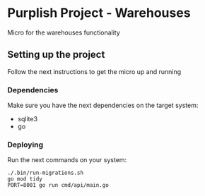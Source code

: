 # Purplish Project - Warehouses

Micro for the warehouses functionality

## Setting up the project

Follow the next instructions to get the micro up and running

### Dependencies

Make sure you have the next dependencies on the target system:

- sqlite3
- go

### Deploying

Run the next commands on your system:

```
./.bin/run-migrations.sh
go mod tidy
PORT=8001 go run cmd/api/main.go
```
